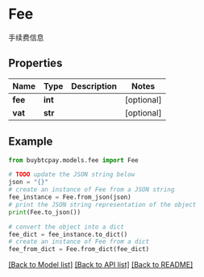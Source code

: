 # Fee

手续费信息

## Properties

Name | Type | Description | Notes
------------ | ------------- | ------------- | -------------
**fee** | **int** |  | [optional] 
**vat** | **str** |  | [optional] 

## Example

```python
from buybtcpay.models.fee import Fee

# TODO update the JSON string below
json = "{}"
# create an instance of Fee from a JSON string
fee_instance = Fee.from_json(json)
# print the JSON string representation of the object
print(Fee.to_json())

# convert the object into a dict
fee_dict = fee_instance.to_dict()
# create an instance of Fee from a dict
fee_from_dict = Fee.from_dict(fee_dict)
```
[[Back to Model list]](../README.md#documentation-for-models) [[Back to API list]](../README.md#documentation-for-api-endpoints) [[Back to README]](../README.md)


